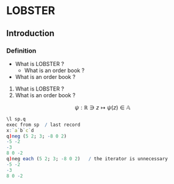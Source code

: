 # LOBSTER

## Introduction

### Definition

- What is LOBSTER ?
    - What is an order book ?
- What is an order book ?

1. What is LOBSTER ?
2. What is an order book ?


$$\psi : \mathbb{R} \ni z \longmapsto \psi(z) \in \mathbb{A}$$


```q
\l sp.q
exec from sp  / last record
x:`a`b`c`d
q)neg (5 2; 3; -8 0 2)
-5 -2
-3
8 0 -2
q)neg each (5 2; 3; -8 0 2)   / the iterator is unnecessary
-5 -2
-3
8 0 -2

```